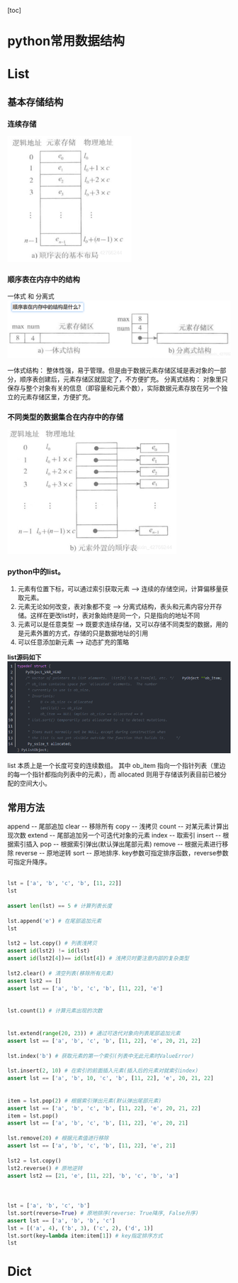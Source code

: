 [toc]

# python常用数据结构

# List
## 基本存储结构
### 连续存储
![](images_attachments/20210325163948438_26905.png)

### 顺序表在内存中的结构
一体式 和 分离式
![](images_attachments/20210325164240134_5700.png)

一体式结构： 整体性强，易于管理。但是由于数据元素存储区域是表对象的一部分，顺序表创建后，元素存储区就固定了，不方便扩充。
分离式结构： 对象里只保存与整个对象有关的信息（即容量和元素个数），实际数据元素存放在另一个独立的元素存储区里，方便扩充。

### 不同类型的数据集合在内存中的存储
![](images_attachments/20210325164559007_30076.png)



### python中的list。
1. 元素有位置下标，可以通过索引获取元素 --> 连续的存储空间，计算偏移量获取元素。
2. 元素无论如何改变，表对象都不变 --> 分离式结构，表头和元素内容分开存储。这样在更改list时，表对象始终是同一个，只是指向的地址不同
3. 元素可以是任意类型 --> 既要求连续存储，又可以存储不同类型的数据，用的是元素外置的方式，存储的只是数据地址的引用
4. 可以任意添加新元素 --> 动态扩充的策略

**list源码如下**
![](images_attachments/20210325164741438_5655.png)

list 本质上是一个长度可变的连续数组。 其中 ob_item 指向一个指针列表（里边的每一个指针都指向列表中的元素），而 allocated 则用于存储该列表目前已被分配的空间大小。

## 常用方法
append -- 尾部追加
clear -- 移除所有
copy -- 浅拷贝
count -- 对某元素计算出现次数
extend -- 尾部追加另一个可迭代对象的元素
index -- 取索引
insert -- 根据索引插入
pop -- 根据索引弹出(默认弹出尾部元素)
remove -- 根据元素进行移除
reverse -- 原地逆转
sort -- 原地排序. key参数可指定排序函数，reverse参数可指定升降序。
 

```python

lst = ['a', 'b', 'c', 'b', [11, 22]]
lst

assert len(lst) == 5 # 计算列表长度

lst.append('e') # 在尾部追加元素
lst

lst2 = lst.copy() # 列表浅拷贝
assert id(lst2) != id(lst)
assert id(lst2[4])== id(lst[4]) # 浅拷贝时要注意内部的复杂类型

lst2.clear() # 清空列表(移除所有元素)
assert lst2 == []
assert lst == ['a', 'b', 'c', 'b', [11, 22], 'e']


lst.count(1) # 计算元素出现的次数


lst.extend(range(20, 23)) # 通过可迭代对象向列表尾部追加元素
assert lst == ['a', 'b', 'c', 'b', [11, 22], 'e', 20, 21, 22]

lst.index('b') # 获取元素的第一个索引(列表中无此元素时ValueError)

lst.insert(2, 10) # 在索引的前面插入元素(插入后的元素对就索引index)
assert lst == ['a', 'b', 10, 'c', 'b', [11, 22], 'e', 20, 21, 22]


item = lst.pop(2) # 根据索引弹出元素(默认弹出尾部元素)
assert lst == ['a', 'b', 'c', 'b', [11, 22], 'e', 20, 21, 22]
item = lst.pop() 
assert lst == ['a', 'b', 'c', 'b', [11, 22], 'e', 20, 21]

lst.remove(20) # 根据元素值进行移除
assert lst == ['a', 'b', 'c', 'b', [11, 22], 'e', 21]

lst2 = lst.copy()
lst2.reverse() # 原地逆转
assert lst2 == [21, 'e', [11, 22], 'b', 'c', 'b', 'a']



lst = ['a', 'b', 'c', 'b']
lst.sort(reverse=True) # 原地排序(reverse: True降序, False升序)
assert lst == ['a', 'b', 'b', 'c']
lst = [('a', 4), ('b', 3), ('c', 2), ('d', 1)]
lst.sort(key=lambda item:item[1]) # key指定排序方式
lst


```


# Dict
```python



```






























